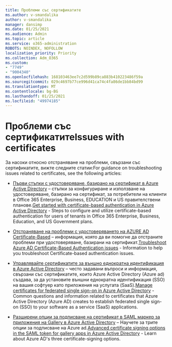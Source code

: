 ```yaml
---
title: Проблеми със сертификатите
ms.author: v-smandalika
author: v-smandalika
manager: dansimp
ms.date: 01/25/2021
ms.audience: Admin
ms.topic: article
ms.service: o365-administration
ROBOTS: NOINDEX, NOFOLLOW
localization_priority: Priority
ms.collection: Adm_O365
ms.custom:
- "7749"
- "9004340"
ms.openlocfilehash: 168103463ee7c2d599b89ca883b410223486f59a
ms.sourcegitcommit: 029c4697b77ce996d41ca74c4fa86de1bb84bd99
ms.translationtype: MT
ms.contentlocale: bg-BG
ms.lasthandoff: 01/25/2021
ms.locfileid: "49974185"
---
```

# <a name="issues-with-certificates"></a><span data-ttu-id="e9b61-102">Проблеми със сертификатите</span><span class="sxs-lookup"><span data-stu-id="e9b61-102">Issues with certificates</span></span>

<span data-ttu-id="e9b61-103">За насоки относно отстраняване на проблеми, свързани със сертификатите, вижте следните статии:</span><span class="sxs-lookup"><span data-stu-id="e9b61-103">For guidance on troubleshooting issues related to certificates, see the following articles:</span></span>

- <span data-ttu-id="e9b61-104">[Първи стъпки с удостоверяване, базирано на сертификат в Azure Active Directory](https://docs.microsoft.com/azure/active-directory/authentication/active-directory-certificate-based-authentication-get-started)  – стъпки за конфигуриране и използване на удостоверяване, базирано на сертификат, за потребители на клиенти в Office 365 Enterprise, Business, EDUCATION и US правителствени планове.</span><span class="sxs-lookup"><span data-stu-id="e9b61-104">[Get started with certificate-based authentication in Azure Active Directory](https://docs.microsoft.com/azure/active-directory/authentication/active-directory-certificate-based-authentication-get-started)  - Steps to configure and utilize certificate-based authentication for users of tenants in Office 365 Enterprise, Business, Education, and US Government plans.</span></span>

- <span data-ttu-id="e9b61-105">[Отстраняване на проблеми с удостоверяването на AZURE AD Certificate-Based](https://docs.microsoft.com/troubleshoot/azure/active-directory/certificate-based-authenticate-issue)  – информация, която да ви помогне да отстраните проблеми при удостоверяване, базирани на сертификат.</span><span class="sxs-lookup"><span data-stu-id="e9b61-105">[Troubleshoot Azure AD Certificate-Based Authentication issues](https://docs.microsoft.com/troubleshoot/azure/active-directory/certificate-based-authenticate-issue)  - Information to help you troubleshoot Certificate-based authentication issues.</span></span>

- <span data-ttu-id="e9b61-106">[Управлявайте сертификатите за външно еднократна идентификация в Azure Active Directory](https://docs.microsoft.com/azure/active-directory/manage-apps/manage-certificates-for-federated-single-sign-on)  – често задавани въпроси и информация, свързани със сертификатите, които Azure Active Directory (Azure ad) създава, за да установите външни еднократна идентификация (SSO) на вашия софтуер като приложения на услугата (SaaS).</span><span class="sxs-lookup"><span data-stu-id="e9b61-106">[Manage certificates for federated single sign-on in Azure Active Directory](https://docs.microsoft.com/azure/active-directory/manage-apps/manage-certificates-for-federated-single-sign-on)  - Common questions and information related to certificates that Azure Active Directory (Azure AD) creates to establish federated single sign-on (SSO) to your software as a service (SaaS) applications.</span></span>

- <span data-ttu-id="e9b61-107">[Разширени опции за подписване на сертификат в SAML маркер за приложения на Gallery в Azure Active Directory](https://docs.microsoft.com/azure/active-directory/manage-apps/certificate-signing-options)  – Научете за трите опции за подписване на Azure ad.</span><span class="sxs-lookup"><span data-stu-id="e9b61-107">[Advanced certificate signing options in the SAML token for gallery apps in Azure Active Directory](https://docs.microsoft.com/azure/active-directory/manage-apps/certificate-signing-options)  - Learn about Azure AD's three certificate-signing options.</span></span>
